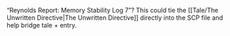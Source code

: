 “Reynolds Report: Memory Stability Log 7”?  This could tie the [[Tale/The Unwritten Directive|The Unwritten Directive]] directly into the SCP file and help bridge tale + entry.